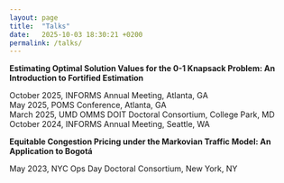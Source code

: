 ```yaml
---
layout: page
title:  "Talks"
date:   2025-10-03 18:30:21 +0200
permalink: /talks/
---
```


**Estimating Optimal Solution Values for the 0-1 Knapsack Problem: An Introduction to Fortified Estimation**

October 2025, INFORMS Annual Meeting, Atlanta, GA <br>
May 2025, POMS Conference, Atlanta, GA <br>
March 2025, UMD OMMS DOIT Doctoral Consortium, College Park, MD <br>
October 2024, INFORMS Annual Meeting, Seattle, WA <br>

**Equitable Congestion Pricing under the Markovian Traffic Model: An Application to Bogotá**

May 2023, NYC Ops Day Doctoral Consortium, New York, NY <br>